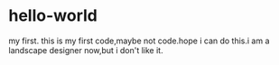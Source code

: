 # hello-world
my first.
this is my first code,maybe not code.hope i can do this.i am a landscape designer now,but i don't like it.
